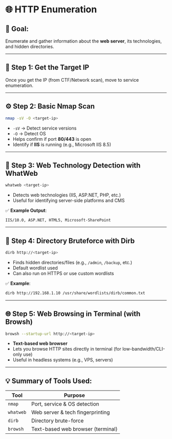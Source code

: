 # 🌐 HTTP Enumeration 

## 🎯 Goal:
Enumerate and gather information about the **web server**, its technologies, and hidden directories.

---

## 🧭 Step 1: Get the Target IP  
Once you get the IP (from CTF/Network scan), move to service enumeration.

---

## ⚙️ Step 2: Basic Nmap Scan

```bash
nmap -sV -O <target-ip>
````

* `-sV` → Detect service versions
* `-O` → Detect OS
* Helps confirm if port **80/443** is open
* Identify if **IIS** is running (e.g., Microsoft IIS 8.5)

---

## 🔎 Step 3: Web Technology Detection with WhatWeb

```bash
whatweb <target-ip>
```

* Detects web technologies (IIS, ASP.NET, PHP, etc.)
* Useful for identifying server-side platforms and CMS

✅ **Example Output**:

```
IIS/10.0, ASP.NET, HTML5, Microsoft-SharePoint
```

---

## 📂 Step 4: Directory Bruteforce with Dirb

```bash
dirb http://<target-ip>
```

* Finds hidden directories/files (e.g., `/admin`, `/backup`, etc.)
* Default wordlist used
* Can also run on HTTPS or use custom wordlists

✅ **Example**:

```bash
dirb http://192.168.1.10 /usr/share/wordlists/dirb/common.txt
```

---

## 🌐 Step 5: Web Browsing in Terminal (with Browsh)

```bash
browsh --startup-url http://<target-ip>
```

* **Text-based web browser**
* Lets you browse HTTP sites directly in terminal (for low-bandwidth/CLI-only use)
* Useful in headless systems (e.g., VPS, servers)

---

## 💡 Summary of Tools Used:

| Tool      | Purpose                           |
| --------- | --------------------------------- |
| `nmap`    | Port, service & OS detection      |
| `whatweb` | Web server & tech fingerprinting  |
| `dirb`    | Directory brute-force             |
| `browsh`  | Text-based web browser (terminal) |


